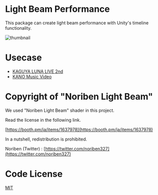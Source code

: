# Light Beam Performance

This package can create light beam performance with Unity's timeline functionality.

![thumbnail](https://github.com/ProjectBLUE-000/Unity_LightBeamPerformance/blob/master/Assets/Packages/LightBeamPerformance/Textures/thumbnail.gif)

# Usecase

- [KAGUYA LUNA LIVE 2nd](https://www.youtube.com/watch?v=yiVGudcnsAg)
- [KANO Music Video](https://www.youtube.com/watch?v=LS61xdsolis)

# Copyright of "Noriben Light Beam"
We used "Noriben Light Beam" shader in this project. 

Read the license in the following link.

[https://booth.pm/ja/items/1637978](https://booth.pm/ja/items/1637978)

In a nutshell, redistribution is prohibited.

Noriben (Twitter) : [https://twitter.com/noriben327](https://twitter.com/noriben327)

# Code License
[MIT](LICENSE.md)